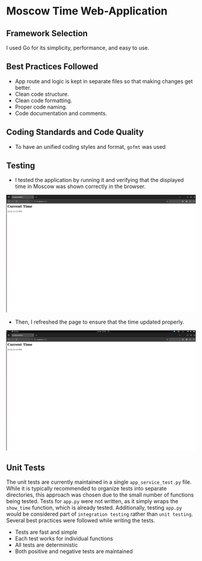 # Moscow Time Web-Application

## Framework Selection

I used Go for its simplicity, performance, and easy to use.

## Best Practices Followed

- App route and logic is kept in separate files so that making changes get better.
- Clean code structure.
- Clean code formatting.
- Proper code naming.
- Code documentation and comments.

## Coding Standards and Code Quality

- To have an unified coding styles and format, `gofmt` was used

## Testing

- I tested the application by running it and verifying that the displayed time in Moscow was shown correctly in the browser.

![First Opening](img/1.png)

- Then, I refreshed the page to ensure that the time updated properly.

![Second Opening](img/2.png)


## Unit Tests

The unit tests are currently maintained in a single `app_service_test.py` file. While it is typically recommended to organize tests into separate directories, this approach was chosen due to the small number of functions being tested. Tests for `app.py` were not written, as it simply wraps the `show_time` function, which is already tested. Additionally, testing `app.py` would be considered part of `integration testing` rather than `unit testing`. Several best practices were followed while writing the tests.

- Tests are fast and simple
- Each test works for individual functions
- All tests are deterministic
- Both positive and negative tests are maintained
